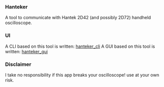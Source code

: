 ### Hanteker
A tool to communicate with Hantek 2D42 (and possibly 2D72) handheld oscilloscope.

### UI
A CLI based on this tool is written: [hanteker\_cli](https://crates.io/crates/hanteker_cli)
A GUI based on this tool is written: [hanteker\_gui](https://github.com/hkoosha/hanteker_gui)


### Disclaimer
I take no responsibility if this app breaks your oscilloscope! use at your own risk.
